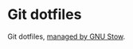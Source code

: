 # Git dotfiles
Git dotfiles, [managed by GNU Stow](https://brandon.invergo.net/news/2012-05-26-using-gnu-stow-to-manage-your-dotfiles.html).
